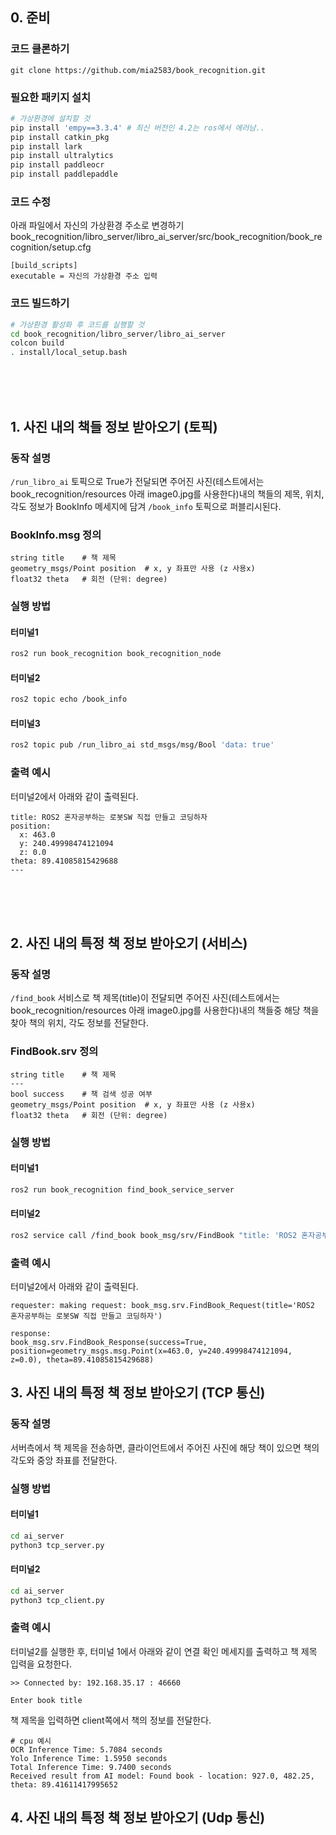 
## 0. 준비

### 코드 클론하기
```
git clone https://github.com/mia2583/book_recognition.git
```

### 필요한 패키지 설치

```bash
# 가상환경에 설치할 것
pip install 'empy==3.3.4' # 최신 버전인 4.2는 ros에서 에러남..
pip install catkin_pkg
pip install lark
pip install ultralytics
pip install paddleocr
pip install paddlepaddle
```

### 코드 수정
아래 파일에서 자신의 가상환경 주소로 변경하기
book_recognition/libro_server/libro_ai_server/src/book_recognition/book_recognition/setup.cfg
```
[build_scripts]
executable = 자신의 가상환경 주소 입력
```

### 코드 빌드하기
```bash
# 가상환경 활성화 후 코드를 실행할 것
cd book_recognition/libro_server/libro_ai_server
colcon build
. install/local_setup.bash
```

<br/><br/><br/>

## 1. 사진 내의 책들 정보 받아오기 (토픽)

### 동작 설명

`/run_libro_ai` 토픽으로 True가 전달되면 주어진 사진(테스트에서는 book_recognition/resources 아래 image0.jpg를 사용한다)내의 책들의 제목, 위치, 각도 정보가 BookInfo 메세지에 담겨 `/book_info` 토픽으로 퍼블리시된다.

### BookInfo.msg 정의

```
string title    # 책 제목
geometry_msgs/Point position  # x, y 좌표만 사용 (z 사용x)
float32 theta   # 회전 (단위: degree)
```

### 실행 방법

#### 터미널1

```bash
ros2 run book_recognition book_recognition_node
```

#### 터미널2

```bash
ros2 topic echo /book_info
```

#### 터미널3

```bash
ros2 topic pub /run_libro_ai std_msgs/msg/Bool 'data: true' 
```

### 출력 예시

터미널2에서 아래와 같이 출력된다.

```
title: ROS2 혼자공부하는 로봇SW 직접 만들고 코딩하자
position:
  x: 463.0
  y: 240.49998474121094
  z: 0.0
theta: 89.41085815429688
---
```

<br/><br/><br/>

## 2. 사진 내의 특정 책 정보 받아오기 (서비스)

### 동작 설명

`/find_book` 서비스로 책 제목(title)이 전달되면 주어진 사진(테스트에서는 book_recognition/resources 아래 image0.jpg를 사용한다)내의 책들중 해당 책을 찾아 책의 위치, 각도 정보를 전달한다.

### FindBook.srv 정의

```
string title    # 책 제목
---
bool success    # 책 검색 성공 여부
geometry_msgs/Point position  # x, y 좌표만 사용 (z 사용x)
float32 theta   # 회전 (단위: degree)
```

### 실행 방법

#### 터미널1

```bash
ros2 run book_recognition find_book_service_server 
```

#### 터미널2

```bash
ros2 service call /find_book book_msg/srv/FindBook "title: 'ROS2 혼자공부하는 로봇SW 직접 만들고 코딩하자'"
```

### 출력 예시

터미널2에서 아래와 같이 출력된다.

```
requester: making request: book_msg.srv.FindBook_Request(title='ROS2 혼자공부하는 로봇SW 직접 만들고 코딩하자')

response:
book_msg.srv.FindBook_Response(success=True, position=geometry_msgs.msg.Point(x=463.0, y=240.49998474121094, z=0.0), theta=89.41085815429688)
```

## 3. 사진 내의 특정 책 정보 받아오기 (TCP 통신)

### 동작 설명

서버측에서 책 제목을 전송하면, 클라이언트에서 주어진 사진에 해당 책이 있으면 책의 각도와 중앙 좌표를 전달한다.

### 실행 방법

#### 터미널1

```bash
cd ai_server
python3 tcp_server.py
```

#### 터미널2

```bash
cd ai_server
python3 tcp_client.py
```

### 출력 예시

터미널2를 실행한 후, 터미널 1에서 아래와 같이 연결 확인 메세지를 출력하고 책 제목 입력을 요청한다.

```
>> Connected by: 192.168.35.17 : 46660

Enter book title
```

책 제목을 입력하면 client쪽에서 책의 정보를 전달한다.

```
# cpu 예시
OCR Inference Time: 5.7084 seconds
Yolo Inference Time: 1.5950 seconds
Total Inference Time: 9.7400 seconds
Received result from AI model: Found book - location: 927.0, 482.25, theta: 89.41611417995652
```

## 4. 사진 내의 특정 책 정보 받아오기 (Udp 통신)
